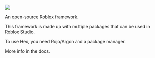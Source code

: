 ![](https://img.shields.io/badge/Status-Alpha-green.svg)

An open-source Roblox framework.

This framework is made up with multiple packages
that can be used in Roblox Studio.

To use Hex, you need Rojo/Argon and a package
manager.

More info in the docs.
